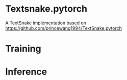 # Textsnake.pytorch
A TextSnake implementation based on https://github.com/princewang1994/TextSnake.pytorch

# Training

# Inference

